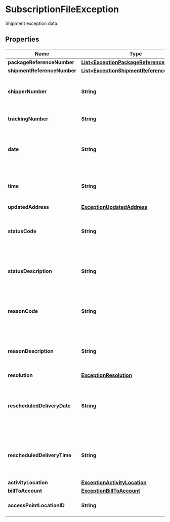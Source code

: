 

# SubscriptionFileException

Shipment exception data.

## Properties

| Name | Type | Description | Notes |
|------------ | ------------- | ------------- | -------------|
|**packageReferenceNumber** | [**List&lt;ExceptionPackageReferenceNumber&gt;**](ExceptionPackageReferenceNumber.md) |  |  [optional] |
|**shipmentReferenceNumber** | [**List&lt;ExceptionShipmentReferenceNumber&gt;**](ExceptionShipmentReferenceNumber.md) |  |  [optional] |
|**shipperNumber** | **String** | Shipper&#39;s six digit alphanumeric account number. |  |
|**trackingNumber** | **String** | Package&#39;s 1Z tracking number. |  |
|**date** | **String** | Date that the package is delivered. Date format is YYYYMMDD. |  |
|**time** | **String** | Time that the package is delivered. Time format is HHMMSS |  |
|**updatedAddress** | [**ExceptionUpdatedAddress**](ExceptionUpdatedAddress.md) |  |  [optional] |
|**statusCode** | **String** | Code for status of updating shipping address issue. |  [optional] |
|**statusDescription** | **String** | Description for status of updating shipping address issue. |  [optional] |
|**reasonCode** | **String** | Code for reason of updating shipping address issue. |  [optional] |
|**reasonDescription** | **String** | Description for reason of updating shipping address issue. |  [optional] |
|**resolution** | [**ExceptionResolution**](ExceptionResolution.md) |  |  [optional] |
|**rescheduledDeliveryDate** | **String** | Rescheduled delivery date for updated shipping address. Date format is YYYYMMDD. |  [optional] |
|**rescheduledDeliveryTime** | **String** | Rescheduled delivery time for updated shipping address. Time format is HHMMSS |  [optional] |
|**activityLocation** | [**ExceptionActivityLocation**](ExceptionActivityLocation.md) |  |  [optional] |
|**billToAccount** | [**ExceptionBillToAccount**](ExceptionBillToAccount.md) |  |  [optional] |
|**accessPointLocationID** | **String** | The UPS Access Point Location ID. |  [optional] |



